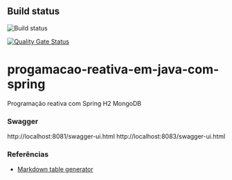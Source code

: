## Build status
![Build status](https://github.com/luizgustavocosta/progamacao-reativa-em-java-com-spring/workflows/Java%20CI%20with%20Maven/badge.svg)

[![Quality Gate Status](https://sonarcloud.io/api/project_badges/measure?project=luizgustavocosta_progamacao-reativa-em-java-com-spring&metric=alert_status)](https://sonarcloud.io/dashboard?id=luizgustavocosta_progamacao-reativa-em-java-com-spring)


# progamacao-reativa-em-java-com-spring
Programação reativa com Spring H2 MongoDB


### Swagger
http://localhost:8081/swagger-ui.html
http://localhost:8083/swagger-ui.html

### Referências
* [Markdown table generator](https://www.tablesgenerator.com/markdown_tables)